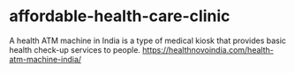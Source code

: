 # affordable-health-care-clinic
A health ATM machine in India is a type of medical kiosk that provides basic health check-up services to people.
https://healthnovoindia.com/health-atm-machine-india/
